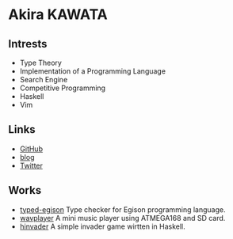 # Akira KAWATA
## Intrests
- Type Theory
- Implementation of a Programming Language
- Search Engine
- Competitive Programming
- Haskell
- Vim
## Links
- [GitHub](https://github.com/akawashiro)
- [blog](http://a-kawashiro.hatenablog.com/)
- [Twitter](https://twitter.com/a_kawashiro)
## Works
- [typed-egison](https://github.com/egison/typed-egison)
  Type checker for Egison programming language.
- [wavplayer](https://github.com/akawashiro/wavplayer)
  A mini music player using ATMEGA168 and SD card.
- [hinvader](https://github.com/akawashiro/hinvader)
  A simple invader game wirtten in Haskell.